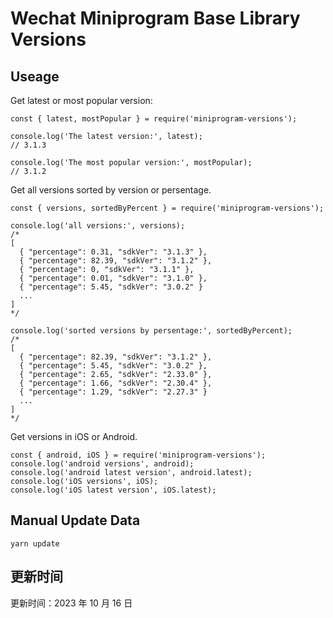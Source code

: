 
# Wechat Miniprogram Base Library Versions

## Useage

Get latest or most popular version:

```;
const { latest, mostPopular } = require('miniprogram-versions');

console.log('The latest version:', latest);
// 3.1.3

console.log('The most popular version:', mostPopular);
// 3.1.2

```

Get all versions sorted by version or persentage.

```
const { versions, sortedByPercent } = require('miniprogram-versions');

console.log('all versions:', versions);
/*
[
  { "percentage": 0.31, "sdkVer": "3.1.3" },
  { "percentage": 82.39, "sdkVer": "3.1.2" },
  { "percentage": 0, "sdkVer": "3.1.1" },
  { "percentage": 0.01, "sdkVer": "3.1.0" },
  { "percentage": 5.45, "sdkVer": "3.0.2" }
  ...
]
*/

console.log('sorted versions by persentage:', sortedByPercent);
/*
[
  { "percentage": 82.39, "sdkVer": "3.1.2" },
  { "percentage": 5.45, "sdkVer": "3.0.2" },
  { "percentage": 2.65, "sdkVer": "2.33.0" },
  { "percentage": 1.66, "sdkVer": "2.30.4" },
  { "percentage": 1.29, "sdkVer": "2.27.3" }
  ...
]
*/
```

Get versions in iOS or Android.

```
const { android, iOS } = require('miniprogram-versions');
console.log('android versions', android);
console.log('android latest version', android.latest);
console.log('iOS versions', iOS);
console.log('iOS latest version', iOS.latest);
```

## Manual Update Data

```
yarn update
```

## 更新时间

更新时间：2023 年 10 月 16 日
